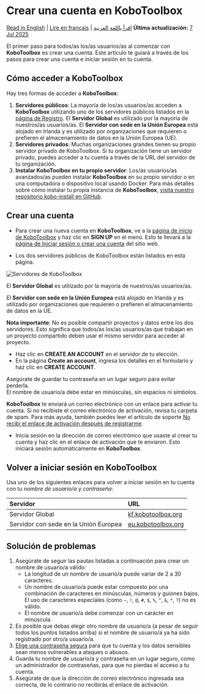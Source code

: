 # Crear una cuenta en KoboToolbox
<a href="../creating_account.html">Read in English</a> | <a href="../fr/creating_account.html">Lire en français</a> | <a href="../ar/creating_account.html">اقرأ باللغة العربية</a>
**Última actualización:** <a href="https://github.com/kobotoolbox/docs/blob/3f98ef1e3a2fac6bfbeb92b4af9c7fefb28d8d41/source/creating_account.md" class="reference">7 Jul 2025</a>

El primer paso para todos/as los/as usuarios/as al comenzar con **KoboToolbox** es
crear una cuenta. Este artículo te guiará a través de los pasos para crear una
cuenta e iniciar sesión en tu cuenta.

## Cómo acceder a KoboToolbox

Hay tres formas de acceder a **KoboToolbox**:

1. **Servidores públicos**: La mayoría de los/as usuarios/as acceden a **KoboToolbox** utilizando uno de los
   servidores públicos listados en la [página de Registro](https://www.kobotoolbox.org/sign-up/).
   El **Servidor Global** es utilizado por la mayoría de nuestros/as usuarios/as. El
   **Servidor con sede en la Unión Europea** está alojado en Irlanda y es utilizado por
   organizaciones que requieren o prefieren el almacenamiento de datos en la Unión Europea (UE).
1. **Servidores privados**: Muchas organizaciones grandes tienen su propio servidor privado de
   KoboToolbox. Si tu organización tiene un servidor privado, puedes acceder
   a tu cuenta a través de la URL del servidor de tu organización.
1. **Instalar KoboToolbox en tu propio servidor**: Los/as usuarios/as avanzados/as pueden instalar
   **KoboToolbox** en su propio servidor o en una computadora o dispositivo local usando Docker. Para más
   detalles sobre cómo instalar tu propia instancia de **KoboToolbox**,
   [visita nuestro repositorio kobo-install en GitHub](https://github.com/kobotoolbox/kobo-install).

## Crear una cuenta

- Para crear una nueva cuenta en **KoboToolbox**, ve a la
  [página de inicio de KoboToolbox](https://kobotoolbox.org) y haz clic en **SIGN UP** en el
  menú. Esto te llevará a la
  [página de Iniciar sesión o crear una cuenta](https://www.kobotoolbox.org/sign-up/) del
  sitio web.

- Los dos servidores públicos de KoboToolbox están listados en esta página.

![Servidores de KoboToolbox](images/creating_account/servers-2023.png)

El **Servidor Global** es utilizado por la mayoría de nuestros/as usuarios/as.

El **Servidor con sede en la Unión Europea** está alojado en Irlanda y es utilizado por
organizaciones que requieren o prefieren el almacenamiento de datos en la UE.

<p class="note">
  <b>Nota importante</b>: No es posible compartir proyectos y datos entre los dos servidores. Esto significa que todos/as los/as usuarios/as que trabajan en un proyecto compartido deben usar el mismo servidor para acceder al proyecto.
</p>

- Haz clic en **CREATE AN ACCOUNT** en el servidor de tu elección.
- En la página **Create an account**, ingresa los detalles en el formulario y haz clic en
  **CREATE ACCOUNT**.

<p class="note">
  Asegúrate de guardar tu contraseña en un lugar seguro para evitar perderla. <br />
  El nombre de usuario/a debe estar en minúsculas, sin espacios ni símbolos.
</p>

**KoboToolbox** te enviará un correo electrónico con un enlace para activar tu cuenta. Si
no recibiste el correo electrónico de activación, revisa tu carpeta de spam. Para más ayuda, también
puedes leer el artículo de soporte
[No recibí el enlace de activación después de registrarme](activation_link.md).

- Inicia sesión en la dirección de correo electrónico que usaste al crear tu cuenta y haz clic en el
  enlace de activación que te enviaron. Esto iniciará sesión automáticamente en
  **KoboToolbox**.

## Volver a iniciar sesión en KoboToolbox

Usa uno de los siguientes enlaces para volver a iniciar sesión en tu cuenta con tu
_nombre de usuario/a_ y _contraseña_:

| Servidor                          | URL                                                                           |
| :-------------------------------- | :---------------------------------------------------------------------------- |
| Servidor Global                   | <a href="https://kf.kobotoolbox.org" class="reference">kf.kobotoolbox.org</a> |
| Servidor con sede en la Unión Europea | <a href="https://eu.kobotoolbox.org" class="reference">eu.kobotoolbox.org</a> |

## Solución de problemas

1. Asegúrate de seguir las pautas listadas a continuación para crear un nombre de usuario/a válido:
   - La longitud de un nombre de usuario/a puede variar de 2 a 30 caracteres.
   - Un nombre de usuario/a puede estar compuesto por una combinación de caracteres en minúsculas,
     números y guiones bajos. El uso de caracteres especiales (como `~`, `!`, `@`,
     `#`, `$`, `%`, `^`, `&`, `*`, `?`) no es válido.
   - El nombre de usuario/a debe comenzar con un carácter en minúscula.
2. Es posible que debas elegir otro nombre de usuario/a (a pesar de seguir todos los
   puntos listados arriba) si el nombre de usuario/a ya ha sido registrado por otro/a
   usuario/a.
3. [Elige una contraseña segura](https://support.microsoft.com/en-us/windows/create-and-use-strong-passwords-c5cebb49-8c53-4f5e-2bc4-fe357ca048eb)
   para que tu cuenta y los datos sensibles sean menos vulnerables a ataques o
   abusos.
4. Guarda tu nombre de usuario/a y contraseña en un lugar seguro, como un administrador de contraseñas,
   para que no pierdas el acceso a tu cuenta.
5. Asegúrate de que la dirección de correo electrónico ingresada sea correcta, de lo contrario no recibirás
   el enlace de activación.